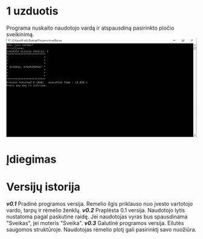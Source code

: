 # 1 uzduotis
Programa nuskaito naudotojo vardą ir atspausdiną pasirinkto pločio sveikinimą.
![](program.JPG)
# Įdiegimas
# Versijų istorija
***v0.1***
Pradinė programos versija. Remelio ilgis priklauso nuo įvesto vartotojo vardo, tarpų ir rėmelio ženklų. 
***v0.2***
Praplėsta 0.1 versija. Naudotojo lytis nustatoma pagal paskutine raidę. Jei naudotojas vyras bus spausdinama "Sveikas", jei moteris "Sveika".
***v0.3***
Galutinė programos versija. Eilutės saugomos struktūroje. Naudotojas rėmelio plotį gali pasirinktį savo nuožiūra.
